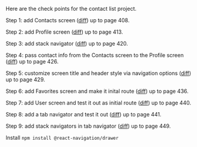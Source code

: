 Here are the check points for the contact list project.

Step 1: add Contacts screen ([diff](https://github.com/sbunivedu/contact_list_solution/commit/94da86fe39c4a201c5d82d015a3e7503e195cca1)) up to page 408.

Step 2: add Profile screen ([diff](https://github.com/sbunivedu/contact_list_solution/commit/61bea867708e7c75784e08a8317f7a6c2439b7b8)) up to page 413.

Step 3: add stack navigator ([diff](https://github.com/sbunivedu/contact_list_solution/commit/ab4423f4b06b8041665e00fe11bfb334b79ba579)) up to page 420.

Step 4: pass contact info from the Contacts screen to the Profile screen ([diff](https://github.com/sbunivedu/contact_list_solution/commit/be4826b317baf450737204359caf832794fa8195)) up to page 426.

Step 5: customize screen title and header style via navigation options ([diff](https://github.com/sbunivedu/contact_list_solution/commit/641ab5ce9e4cb8288641fd5df62bc05940af0923)) up to page 429.

Step 6: add Favorites screen and make it inital route ([diff](https://github.com/sbunivedu/contact_list_solution/commit/158be79e642def52e03d317dc814d0415ddf6e72)) up to page 436.

Step 7: add User screen and test it out as initial route ([diff](https://github.com/sbunivedu/contact_list_solution/commit/28a5107f99a0b0cac47226195f0e423e4bf93504)) up to page 440.

Step 8: add a tab navigator and test it out ([diff](https://github.com/sbunivedu/contact_list_solution/commit/a5fab7009f7c0e97f11e093946a57fd7770e92ac)) up to page 441.

Step 9: add stack navigators in tab navigator ([diff](https://github.com/sbunivedu/contact_list_solution/commit/416a9c356cd3c7b7abe060d396f5c6682a5c8ae9)) up to page 449.

Install `npm install @react-navigation/drawer`